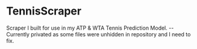 # TennisScraper
Scraper I built for use in my ATP &amp; WTA Tennis Prediction Model. --Currently privated as some files were unhidden in repository and I need to fix. 
